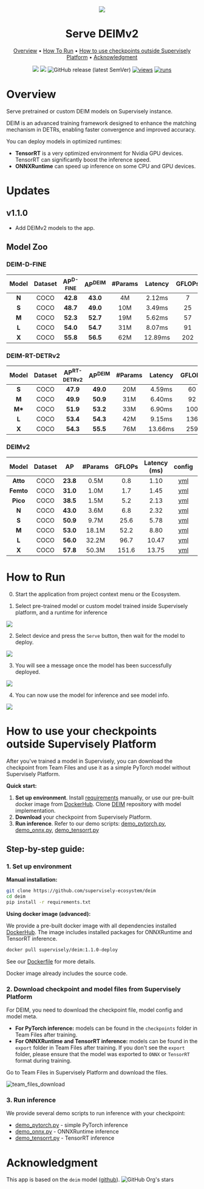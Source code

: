 <div align="center" markdown>

<img src="https://github.com/supervisely-ecosystem/deim/releases/download/v0.0.1/poster_deimv2_serve.png"/>

# Serve DEIMv2

<p align="center">
  <a href="#overview">Overview</a> •
  <a href="#how-to-run">How To Run</a> •
  <a href="#how-to-use-your-checkpoints-outside-supervisely-platform">How to use checkpoints outside Supervisely Platform</a> •
  <a href="#acknowledgment">Acknowledgment</a>
</p>

[![](https://img.shields.io/badge/supervisely-ecosystem-brightgreen)](https://ecosystem.supervisely.com/apps/supervisely-ecosystem/deim/supervisely_integration/serve)
[![](https://img.shields.io/badge/slack-chat-green.svg?logo=slack)](https://supervisely.com/slack)
![GitHub release (latest SemVer)](https://img.shields.io/github/v/release/supervisely-ecosystem/deim)
[![views](https://app.supervisely.com/img/badges/views/supervisely-ecosystem/deim/supervisely_integration/serve.png)](https://supervisely.com)
[![runs](https://app.supervisely.com/img/badges/runs/supervisely-ecosystem/deim/supervisely_integration/serve.png)](https://supervisely.com)

</div>

# Overview

Serve pretrained or custom DEIM models on Supervisely instance.

DEIM is an advanced training framework designed to enhance the matching mechanism in DETRs, enabling faster convergence and improved accuracy.

You can deploy models in optimized runtimes:

- **TensorRT** is a very optimized environment for Nvidia GPU devices. TensorRT can significantly boost the inference speed.
- **ONNXRuntime** can speed up inference on some CPU and GPU devices.

# Updates

## v1.1.0

- Add DEIMv2 models to the app.

## Model Zoo

### DEIM-D-FINE

| Model | Dataset | AP<sup>D-FINE</sup> | AP<sup>DEIM</sup> | #Params | Latency | GFLOPs |                                                   config                                                    |                                                    checkpoint                                                     |
| :---: | :-----: | :-----------------: | :---------------: | :-----: | :-----: | :----: | :---------------------------------------------------------------------------------------------------------: | :---------------------------------------------------------------------------------------------------------------: |
| **N** |  COCO   |      **42.8**       |     **43.0**      |   4M    | 2.12ms  |   7    | [yml](https://github.com/supervisely-ecosystem/deim/blob/master/configs/deim_dfine/deim_hgnetv2_n_coco.yml) | [ckpt](https://github.com/supervisely-ecosystem/deim/releases/download/v0.0.1/deim_dfine_hgnetv2_n_coco_160e.pth) |
| **S** |  COCO   |      **48.7**       |     **49.0**      |   10M   | 3.49ms  |   25   | [yml](https://github.com/supervisely-ecosystem/deim/blob/master/configs/deim_dfine/deim_hgnetv2_s_coco.yml) | [ckpt](https://github.com/supervisely-ecosystem/deim/releases/download/v0.0.1/deim_dfine_hgnetv2_s_coco_120e.pth) |
| **M** |  COCO   |      **52.3**       |     **52.7**      |   19M   | 5.62ms  |   57   | [yml](https://github.com/supervisely-ecosystem/deim/blob/master/configs/deim_dfine/deim_hgnetv2_m_coco.yml) | [ckpt](https://github.com/supervisely-ecosystem/deim/releases/download/v0.0.1/deim_dfine_hgnetv2_m_coco_90e.pth)  |
| **L** |  COCO   |      **54.0**       |     **54.7**      |   31M   | 8.07ms  |   91   | [yml](https://github.com/supervisely-ecosystem/deim/blob/master/configs/deim_dfine/deim_hgnetv2_l_coco.yml) | [ckpt](https://github.com/supervisely-ecosystem/deim/releases/download/v0.0.1/deim_dfine_hgnetv2_l_coco_50e.pth)  |
| **X** |  COCO   |      **55.8**       |     **56.5**      |   62M   | 12.89ms |  202   | [yml](https://github.com/supervisely-ecosystem/deim/blob/master/configs/deim_dfine/deim_hgnetv2_x_coco.yml) | [ckpt](https://github.com/supervisely-ecosystem/deim/releases/download/v0.0.1/deim_dfine_hgnetv2_x_coco_50e.pth)  |

### DEIM-RT-DETRv2

|  Model  | Dataset | AP<sup>RT-DETRv2</sup> | AP<sup>DEIM</sup> | #Params | Latency | GFLOPs |                                                      config                                                      |                                                    checkpoint                                                     |
| :-----: | :-----: | :--------------------: | :---------------: | :-----: | :-----: | :----: | :--------------------------------------------------------------------------------------------------------------: | :---------------------------------------------------------------------------------------------------------------: |
|  **S**  |  COCO   |        **47.9**        |     **49.0**      |   20M   | 4.59ms  |   60   | [yml](https://github.com/supervisely-ecosystem/deim/blob/master/configs/deim_rtdetrv2/deim_r18vd_120e_coco.yml)  | [ckpt](https://github.com/supervisely-ecosystem/deim/releases/download/v0.0.1/deim_rtdetrv2_r18vd_coco_120e.pth)  |
|  **M**  |  COCO   |        **49.9**        |     **50.9**      |   31M   | 6.40ms  |   92   | [yml](https://github.com/supervisely-ecosystem/deim/blob/master/configs/deim_rtdetrv2/deim_r34vd_120e_coco.yml)  | [ckpt](https://github.com/supervisely-ecosystem/deim/releases/download/v0.0.1/deim_rtdetrv2_r34vd_coco_120e.pth)  |
| **M\*** |  COCO   |        **51.9**        |     **53.2**      |   33M   | 6.90ms  |  100   | [yml](https://github.com/supervisely-ecosystem/deim/blob/master/configs/deim_rtdetrv2/deim_r50vd_m_60e_coco.yml) | [ckpt](https://github.com/supervisely-ecosystem/deim/releases/download/v0.0.1/deim_rtdetrv2_r50vd_m_coco_60e.pth) |
|  **L**  |  COCO   |        **53.4**        |     **54.3**      |   42M   | 9.15ms  |  136   |  [yml](https://github.com/supervisely-ecosystem/deim/blob/master/configs/deim_rtdetrv2/deim_r50vd_60e_coco.yml)  |  [ckpt](https://github.com/supervisely-ecosystem/deim/releases/download/v0.0.1/deim_rtdetrv2_r50vd_coco_60e.pth)  |
|  **X**  |  COCO   |        **54.3**        |     **55.5**      |   76M   | 13.66ms |  259   | [yml](https://github.com/supervisely-ecosystem/deim/blob/master/configs/deim_rtdetrv2/deim_r101vd_60e_coco.yml)  | [ckpt](https://github.com/supervisely-ecosystem/deim/releases/download/v0.0.1/deim_rtdetrv2_r101vd_coco_60e.pth)  |

### DEIMv2

|   Model   | Dataset |    AP    | #Params | GFLOPs | Latency (ms) |                                                    config                                                     |                                                  checkpoint                                                  |
| :-------: | :-----: | :------: | :-----: | :----: | :----------: | :-----------------------------------------------------------------------------------------------------------: | :----------------------------------------------------------------------------------------------------------: |
| **Atto**  |  COCO   | **23.8** |  0.5M   |  0.8   |     1.10     | [yml](https://github.com/supervisely-ecosystem/deim/blob/master/configs/deimv2/deimv2_hgnetv2_atto_coco.yml)  | [ckpt](https://github.com/supervisely-ecosystem/deim/releases/download/v0.0.1/deimv2_hgnetv2_atto_coco.pth)  |
| **Femto** |  COCO   | **31.0** |  1.0M   |  1.7   |     1.45     | [yml](https://github.com/supervisely-ecosystem/deim/blob/master/configs/deimv2/deimv2_hgnetv2_femto_coco.yml) | [ckpt](https://github.com/supervisely-ecosystem/deim/releases/download/v0.0.1/deimv2_hgnetv2_femto_coco.pth) |
| **Pico**  |  COCO   | **38.5** |  1.5M   |  5.2   |     2.13     | [yml](https://github.com/supervisely-ecosystem/deim/blob/master/configs/deimv2/deimv2_hgnetv2_pico_coco.yml)  | [ckpt](https://github.com/supervisely-ecosystem/deim/releases/download/v0.0.1/deimv2_hgnetv2_pico_coco.pth)  |
|   **N**   |  COCO   | **43.0** |  3.6M   |  6.8   |     2.32     |   [yml](https://github.com/supervisely-ecosystem/deim/blob/master/configs/deimv2/deimv2_hgnetv2_n_coco.yml)   |   [ckpt](https://github.com/supervisely-ecosystem/deim/releases/download/v0.0.1/deimv2_hgnetv2_n_coco.pth)   |
|   **S**   |  COCO   | **50.9** |  9.7M   |  25.6  |     5.78     |   [yml](https://github.com/supervisely-ecosystem/deim/blob/master/configs/deimv2/deimv2_dinov3_s_coco.yml)    |   [ckpt](https://github.com/supervisely-ecosystem/deim/releases/download/v0.0.1/deimv2_dinov3_s_coco.pth)    |
|   **M**   |  COCO   | **53.0** |  18.1M  |  52.2  |     8.80     |   [yml](https://github.com/supervisely-ecosystem/deim/blob/master/configs/deimv2/deimv2_dinov3_m_coco.yml)    |   [ckpt](https://github.com/supervisely-ecosystem/deim/releases/download/v0.0.1/deimv2_dinov3_m_coco.pth)    |
|   **L**   |  COCO   | **56.0** |  32.2M  |  96.7  |    10.47     |   [yml](https://github.com/supervisely-ecosystem/deim/blob/master/configs/deimv2/deimv2_dinov3_l_coco.yml)    |   [ckpt](https://github.com/supervisely-ecosystem/deim/releases/download/v0.0.1/deimv2_dinov3_l_coco.pth)    |
|   **X**   |  COCO   | **57.8** |  50.3M  | 151.6  |    13.75     |   [yml](https://github.com/supervisely-ecosystem/deim/blob/master/configs/deimv2/deimv2_dinov3_x_coco.yml)    |   [ckpt](https://github.com/supervisely-ecosystem/deim/releases/download/v0.0.1/deimv2_dinov3_x_coco.pth)    |

# How to Run

0. Start the application from project context menu or the Ecosystem.

1. Select pre-trained model or custom model trained inside Supervisely platform, and a runtime for inference

<img src="https://github.com/supervisely-ecosystem/deim/releases/download/v0.0.1/model-selector.png" />

2. Select device and press the `Serve` button, then wait for the model to deploy.

<img src="https://github.com/supervisely-ecosystem/deim/releases/download/v0.0.1/device-selector.png" />

3. You will see a message once the model has been successfully deployed.

<img src="https://github.com/supervisely-ecosystem/deim/releases/download/v0.0.1/model-deployed.png" />

4. You can now use the model for inference and see model info.

<img src="https://github.com/supervisely-ecosystem/deim/releases/download/v0.0.1/model-info.png" />

# How to use your checkpoints outside Supervisely Platform

After you've trained a model in Supervisely, you can download the checkpoint from Team Files and use it as a simple PyTorch model without Supervisely Platform.

**Quick start:**

1. **Set up environment**. Install [requirements](https://github.com/supervisely-ecosystem/deim/blob/master/dev_requirements.txt) manually, or use our pre-built docker image from [DockerHub](https://hub.docker.com/r/supervisely/deim/tags). Clone [DEIM](https://github.com/supervisely-ecosystem/deim) repository with model implementation.
2. **Download** your checkpoint from Supervisely Platform.
3. **Run inference**. Refer to our demo scripts: [demo_pytorch.py](https://github.com/supervisely-ecosystem/deim/blob/master/supervisely_integration/demo/demo_pytorch.py), [demo_onnx.py](https://github.com/supervisely-ecosystem/deim/blob/master/supervisely_integration/demo/demo_onnx.py), [demo_tensorrt.py](https://github.com/supervisely-ecosystem/deim/blob/master/supervisely_integration/demo/demo_tensorrt.py)

## Step-by-step guide:

### 1. Set up environment

**Manual installation:**

```bash
git clone https://github.com/supervisely-ecosystem/deim
cd deim
pip install -r requirements.txt
```

**Using docker image (advanced):**

We provide a pre-built docker image with all dependencies installed [DockerHub](https://hub.docker.com/r/supervisely/deim/tags). The image includes installed packages for ONNXRuntime and TensorRT inference.

```bash
docker pull supervisely/deim:1.1.0-deploy
```

See our [Dockerfile](https://github.com/supervisely-ecosystem/deim/blob/master/docker/Dockerfile) for more details.

Docker image already includes the source code.

### 2. Download checkpoint and model files from Supervisely Platform

For DEIM, you need to download the checkpoint file, model config and model meta.

- **For PyTorch inference:** models can be found in the `checkpoints` folder in Team Files after training.
- **For ONNXRuntime and TensorRT inference:** models can be found in the `export` folder in Team Files after training. If you don't see the `export` folder, please ensure that the model was exported to `ONNX` or `TensorRT` format during training.

Go to Team Files in Supervisely Platform and download the files.

![team_files_download](https://github.com/supervisely-ecosystem/deim/releases/download/v0.0.1/download-checkpoint.png)

### 3. Run inference

We provide several demo scripts to run inference with your checkpoint:

- [demo_pytorch.py](https://github.com/supervisely-ecosystem/deim/blob/master/supervisely_integration/demo/demo_pytorch.py) - simple PyTorch inference
- [demo_onnx.py](https://github.com/supervisely-ecosystem/deim/blob/master/supervisely_integration/demo/demo_onnx.py) - ONNXRuntime inference
- [demo_tensorrt.py](https://github.com/supervisely-ecosystem/deim/blob/master/supervisely_integration/demo/demo_tensorrt.py) - TensorRT inference

# Acknowledgment

This app is based on the `deim` model ([github](https://github.com/ShihuaHuang95/DEIM)). ![GitHub Org's stars](https://img.shields.io/github/stars/ShihuaHuang95/DEIM?style=social)
